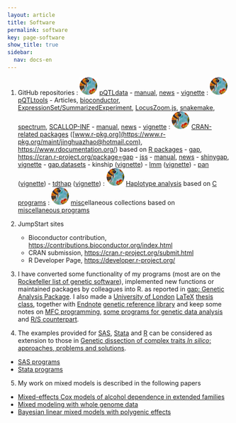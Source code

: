```yaml
---
layout: article
title: Software
permalink: software
key: page-software
show_title: true
sidebar:
  nav: docs-en
---
```


1. GitHub repositories
  : [![](bees.svg)](https://github.com/jinghuazhao/pQTLdata) [pQTLdata](https://jinghuazhao.github.io/pQTLdata/)
        - [manual](https://jinghuazhao.github.io/pQTLdata/reference/pQTLdata.html), [news](https://jinghuazhao.github.io/pQTLdata/news/index.html)
        - [vignette](https://jinghuazhao.github.io/pQTLdata/articles/pQTLdata.html)
  : [![](bees.svg)](https://github.com/jinghuazhao/pQTLtools) [pQTLtools](https://jinghuazhao.github.io/pQTLtools/)
        - Articles, [bioconductor](https://jinghuazhao.github.io/pQTLtools/articles/bioconductor.html), [ExpressionSet/SummarizedExperiment](https://jinghuazhao.github.io/pQTLtools/articles/esse.html), [LocusZoom.js](https://jinghuazhao.github.io/pQTLtools/articles/LocusZoom.js.html), [snakemake](https://jinghuazhao.github.io/pQTLtools/articles/snakemake.html), [spectrum](https://jinghuazhao.github.io/pQTLtools/articles/spectrum.html), [SCALLOP-INF](https://jinghuazhao.github.io/pQTLtools/articles/SCALLOP-INF.html)
        - [manual](https://jinghuazhao.github.io/pQTLtools/reference/pQTLtools.html), [news](https://jinghuazhao.github.io/pQTLtools/news/index.html)
        - [vignette](https://jinghuazhao.github.io/pQTLtools/articles/pQTLtools.html)
  : [![](bees.svg)](https://github.com/jinghuazhao/R) [CRAN-related packages](https://jinghuazhao.github.io/R/) ([www.r-pkg.org](https://www.r-pkg.org/maint/jinghuazhao@hotmail.com), <https://www.rdocumentation.org/>) based on [R packages](r-progs.md)
        - [gap](https://www.rdocumentation.org/packages/gap/), <https://cran.r-project.org/package=gap>
          - [jss](https://cran.r-project.org/web/packages/gap/vignettes/jss.pdf)
          - [manual](https://jinghuazhao.github.io/R/vignettes/gap-manual.pdf), [news](https://jinghuazhao.github.io/R/vignettes/ChangeLog.txt)
          - [shinygap](https://jinghuazhao.github.io/R/vignettes/shinygap.html), [vignette](https://jinghuazhao.github.io/R/vignettes/gap.html)
        - [gap.datasets](https://www.rdocumentation.org/packages/gap.datasets)
        - kinship ([vignette](https://jinghuazhao.github.io/R/vignettes/kinship.pdf))
        - [lmm](https://www.rdocumentation.org/packages/lmm) ([vignette](https://jinghuazhao.github.io/R/vignettes/lmm-tr.pdf))
        - [pan](https://www.rdocumentation.org/packages/pan) ([vignette](https://jinghuazhao.github.io/R/vignettes/pan-tr.pdf))
        - [tdthap](https://www.rdocumentation.org/packages/tdthap) ([vignette](https://jinghuazhao.github.io/R/vignettes/tdthap-paper.pdf))
  : [![](bees.svg)](https://github.com/jinghuazhao/Haplotype-Analysis) [Haplotype analysis](https://jinghuazhao.github.io/Haplotype-Analysis/) based on [C programs](c-progs.md)
  : [![](bees.svg)](https://github.com/jinghuazhao/misc) [misc](https://jinghuazhao.github.io/misc/)ellaneous collections based on [miscellaneous programs](misc-progs.md)

2. JumpStart sites
   - Bioconductor contribution, <https://contributions.bioconductor.org/index.html>
   - CRAN submission, <https://cran.r-project.org/submit.html>
   - R Developer Page, <https://developer.r-project.org/>

3. I have converted some functionality of my programs (most are on the
[Rockefeller list of genetic software](https://gaow.github.io/genetic-analysis-software/)),
implemented new functions or maintained packages by colleagues into R. as reported in
[gap: Genetic Analysis Package](https://www.jstatsoft.org/article/view/v023i08). I also made a [University of London](http://www.lon.ac.uk/) [LaTeX](http://www.ctan.org/) [thesis class](software/ulthesis.zip),
together with [Endnote](http://www.endnote.com/) [genetic reference library](iop/jinghua/refs/genetics.enl)
and keep some notes on [MFC programming](iop/jinghua/winprog/winprog.html), [some programs for genetic data analysis](software/softlink.html) and [R/S counterpart](r-genetics.html).

4. The examples provided for [SAS](http://en.wikipedia.org/wiki/SAS_System), [Stata](http://en.wikipedia.org/wiki/Stata) and
[R](http://www.r-project.org/) can be considered as extension to those in
[Genetic dissection of complex traits *In silico*: approaches, problems and solutions](paper/cbio06.pdf).
  - [SAS programs](sas-progs.md)
  - [Stata programs](stata-progs.md)

5. My work on mixed models is described in the following papers
  - [Mixed-effects Cox models of alcohol dependence in extended families](https://link.springer.com/article/10.1186/1471-2156-6-S1-S127)
  - [Mixed modeling with whole genome data](http://www.hindawi.com/journals/jps/2012/485174/)
  - [Bayesian linear mixed models with polygenic effects](https://www.jstatsoft.org/article/view/v085i06)
